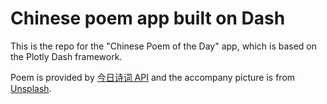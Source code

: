 # Chinese poem app built on Dash

This is the repo for the "Chinese Poem of the Day" app, which is based on the Plotly Dash framework.

Poem is provided by [今日诗词 API](https://www.jinrishici.com/doc/) and the accompany picture is from [Unsplash](https://unsplash.com/).